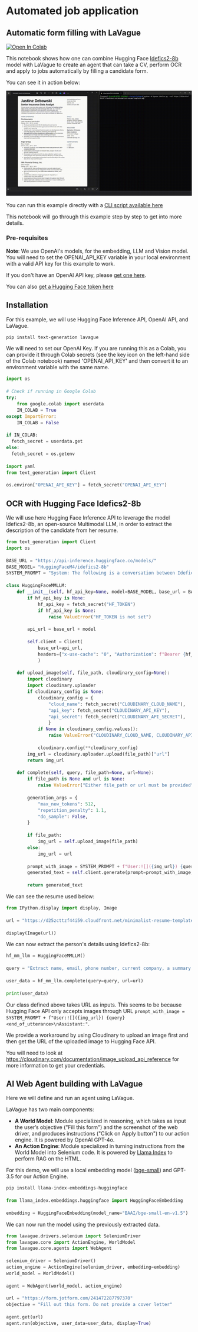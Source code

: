 # Automated job application

## Automatic form filling with LaVague

<a target="_blank" href="https://colab.research.google.com/github/lavague-ai/LaVague/blob/main/examples/Idefics_LaVague_notebook.ipynb">
<img src="https://colab.research.google.com/assets/colab-badge.svg" alt="Open In Colab"></a>

This notebook shows how one can combine Hugging Face [Idefics2-8b](https://huggingface.co/HuggingFaceM4/idefics2-8b) model with LaVague to create an agent that can take a CV, perform OCR and apply to jobs automatically by filling a candidate form.

You can see it in action below:

!["idefics demo"](../../assets/demo_lavague_form_idefics.gif)

You can run this example directly with a [CLI script available here](https://github.com/lavague-ai/LaVague/blob/main/examples/idefics_example.py)

This notebook will go through this example step by step to get into more details.

### Pre-requisites

**Note**: We use OpenAI's models, for the embedding, LLM and Vision model. You will need to set the OPENAI_API_KEY variable in your local environment with a valid API key for this example to work.

If you don't have an OpenAI API key, please [get one here](https://platform.openai.com/docs/quickstart/developer-quickstart).

You can also [get a Hugging Face token here](https://huggingface.co/docs/hub/security-tokens)

## Installation

For this example, we will use Hugging Face Inference API, OpenAI API, and LaVague.

```bash
pip install text-generation lavague
```


We will need to set our OpenAI Key. If you are running this as a Colab, you can provide it through Colab secrets (see the key icon on the left-hand side of the Colab notebook) named 'OPENAI_API_KEY' and then convert it to an environment variable with the same name.

```python
import os

# Check if running in Google Colab
try:
    from google.colab import userdata
    IN_COLAB = True
except ImportError:
    IN_COLAB = False

if IN_COLAB:
  fetch_secret = userdata.get
else:
  fetch_secret = os.getenv

import yaml
from text_generation import Client

os.environ["OPENAI_API_KEY"] = fetch_secret("OPENAI_API_KEY")
```

## OCR with Hugging Face Idefics2-8b

We will use here Hugging Face Inference API to leverage the model Idefics2-8b, an open-source Multimodal LLM, in order to extract the description of the candidate from her resume.

```python
from text_generation import Client
import os

BASE_URL = "https://api-inference.huggingface.co/models/"
BASE_MODEL= "HuggingFaceM4/idefics2-8b"
SYSTEM_PROMPT = "System: The following is a conversation between Idefics2, a highly knowledgeable and intelligent visual AI assistant created by Hugging Face, referred to as Assistant, and a human user called User. In the following interactions, User and Assistant will converse in natural language, and Assistant will do its best to answer User’s questions. Assistant has the ability to perceive images and reason about them, but it cannot generate images. Assistant was built to be respectful, polite and inclusive. It knows a lot, and always tells the truth. When prompted with an image, it does not make up facts.<end_of_utterance>\nAssistant: Hello, I'm Idefics2, Huggingface's latest multimodal assistant. How can I help you?<end_of_utterance>\n"

class HuggingFaceMMLLM:
    def __init__(self, hf_api_key=None, model=BASE_MODEL, base_url = BASE_URL):
        if hf_api_key is None:
            hf_api_key = fetch_secret("HF_TOKEN")
            if hf_api_key is None:
                raise ValueError("HF_TOKEN is not set")

        api_url = base_url + model

        self.client = Client(
            base_url=api_url,
            headers={"x-use-cache": "0", "Authorization": f"Bearer {hf_api_key}"},
            )

    def upload_image(self, file_path, cloudinary_config=None):
        import cloudinary
        import cloudinary.uploader
        if cloudinary_config is None:
            cloudinary_config = {
                "cloud_name": fetch_secret("CLOUDINARY_CLOUD_NAME"),
                "api_key": fetch_secret("CLOUDINARY_API_KEY"),
                "api_secret": fetch_secret("CLOUDINARY_API_SECRET"),
                }
            if None in cloudinary_config.values():
                raise ValueError("CLOUDINARY_CLOUD_NAME, CLOUDINARY_API_KEY, or CLOUDINARY_API_SECRET is not set")

            cloudinary.config(**cloudinary_config)
        img_url = cloudinary.uploader.upload(file_path)["url"]
        return img_url

    def complete(self, query, file_path=None, url=None):
        if file_path is None and url is None:
            raise ValueError("Either file_path or url must be provided")

        generation_args = {
            "max_new_tokens": 512,
            "repetition_penalty": 1.1,
            "do_sample": False,
        }

        if file_path:
            img_url = self.upload_image(file_path)
        else:
            img_url = url

        prompt_with_image = SYSTEM_PROMPT + f"User:![]({img_url}) {query}<end_of_utterance>\nAssistant:"
        generated_text = self.client.generate(prompt=prompt_with_image, **generation_args).generated_text

        return generated_text
```


We can see the resume used below:

```python
from IPython.display import display, Image

url = "https://d25zcttzf44i59.cloudfront.net/minimalist-resume-template.png"

display(Image(url))
```


We can now extract the person's details using Idefics2-8b:


```python
hf_mm_llm = HuggingFaceMMLLM()

query = "Extract name, email, phone number, current company, a summary of experience, and a summary of education from this cv. Provide your output in YAML format."

user_data = hf_mm_llm.complete(query=query, url=url)

print(user_data)
```

Our class defined above takes URL as inputs. This seems to be because Hugging Face API only accepts images through URL `prompt_with_image = SYSTEM_PROMPT + f"User:![]({img_url}) {query}<end_of_utterance>\nAssistant:"`.

We provide a workaround by using Cloudinary to upload an image first and then get the URL of the uploaded image to Hugging Face API.

You will need to look at https://cloudinary.com/documentation/image_upload_api_reference for more information to get your credentials.


## AI Web Agent building with LaVague

Here we will define and run an agent using LaVague.

LaVague has two main components:

- **A World Model**: Module specialized in reasoning, which takes as input the user’s objective ("Fill this form") and the screenshot of the web driver, and produces instructions ("Click on Apply button") to our action engine. It is powered by OpenAI GPT-4o.
- **An Action Engine**: Module specialized in turning instructions from the World Model into Selenium code. It is powered by [Llama Index](https://docs.llamaindex.ai/en/stable/) to perform RAG on the HTML.

For this demo, we will use a local embedding model ([bge-small](https://huggingface.co/BAAI/bge-small-en-v1.5)) and GPT-3.5 for our Action Engine.

```python
pip install llama-index-embeddings-huggingface

from llama_index.embeddings.huggingface import HuggingFaceEmbedding

embedding = HuggingFaceEmbedding(model_name="BAAI/bge-small-en-v1.5")
```

We can now run the model using the previously extracted data.

```python
from lavague.drivers.selenium import SeleniumDriver
from lavague.core import ActionEngine, WorldModel
from lavague.core.agents import WebAgent

selenium_driver = SeleniumDriver()
action_engine = ActionEngine(selenium_driver, embedding=embedding)
world_model = WorldModel()

agent = WebAgent(world_model, action_engine)

url = "https://form.jotform.com/241472287797370"
objective = "Fill out this form. Do not provide a cover letter"

agent.get(url)
agent.run(objective, user_data=user_data, display=True)
```